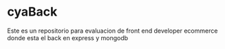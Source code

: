# cyaBack
Este es un repositorio para evaluacion de front end developer ecommerce donde esta el back en express y mongodb
